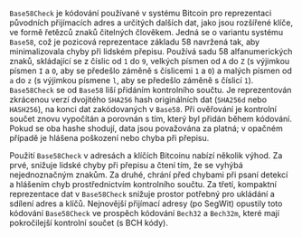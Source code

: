 `Base58Check` je kódování používané v systému Bitcoin pro reprezentaci původních přijímacích adres a určitých dalších dat, jako jsou rozšířené klíče, ve formě řetězců znaků čitelných člověkem. Jedná se o variantu systému `Base58`, což je pozicová reprezentace základu 58 navržená tak, aby minimalizovala chyby při lidském přepisu. Používá sadu 58 alfanumerických znaků, skládající se z číslic od `1` do `9`, velkých písmen od `A` do `Z` (s výjimkou písmen `I` a `O`, aby se předešlo záměně s číslicemi `1` a `0`) a malých písmen od `a` do `z` (s výjimkou písmene `l`, aby se předešlo záměně s číslicí `1`). `Base58Check` se od `Base58` liší přidáním kontrolního součtu. Je reprezentován zkrácenou verzí dvojitého `SHA256` hash originálních dat (`SHA256d` nebo `HASH256`), na konci dat zakódovaných v `Base58`. Při ověřování je kontrolní součet znovu vypočítán a porovnán s tím, který byl přidán během kódování. Pokud se oba hashe shodují, data jsou považována za platná; v opačném případě je hlášena poškození nebo chyba při přepisu.

Použití `Base58Check` v adresách a klíčích Bitcoinu nabízí několik výhod. Za prvé, snižuje lidské chyby při přepisu a čtení tím, že se vyhýbá nejednoznačným znakům. Za druhé, chrání před chybami při psaní detekcí a hlášením chyb prostřednictvím kontrolního součtu. Za třetí, kompaktní reprezentace dat v `Base58Check` snižuje prostor potřebný pro ukládání a sdílení adres a klíčů. Nejnovější přijímací adresy (po SegWit) opustily toto kódování `Base58Check` ve prospěch kódování `Bech32` a `Bech32m`, které mají pokročilejší kontrolní součet (s BCH kódy).